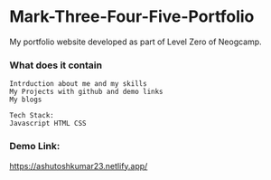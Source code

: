 # Mark-Three-Four-Five-Portfolio

My portfolio website developed as part of Level Zero of Neogcamp.  


### What does it contain

```
Intrduction about me and my skills
My Projects with github and demo links
My blogs
```

```
Tech Stack:
Javascript HTML CSS
```

### Demo Link:

https://ashutoshkumar23.netlify.app/
